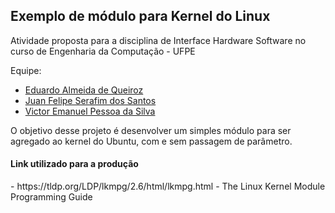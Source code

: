 ## Exemplo de módulo para Kernel do Linux  
Atividade proposta para a disciplina de Interface Hardware Software no curso de Engenharia da Computação - UFPE

Equipe:
 - [Eduardo Almeida de Queiroz](https://github.com/eduqz)
 - [Juan Felipe Serafim dos Santos](https://github.com/JuanFelipeSerafim)
 - [Victor Emanuel Pessoa da Silva](https://github.com/victoremanue)

O objetivo desse projeto é desenvolver um simples módulo para ser agregado ao kernel do Ubuntu, com e sem passagem de parâmetro.

<h4> Link utilizado para a produção </h4>
- https://tldp.org/LDP/lkmpg/2.6/html/lkmpg.html - The Linux Kernel Module Programming Guide
